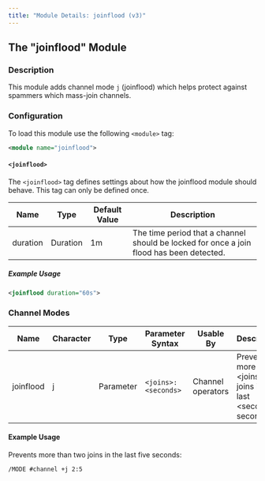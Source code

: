 ```yaml
---
title: "Module Details: joinflood (v3)"
---
```


## The "joinflood" Module

### Description

This module adds channel mode `j` (joinflood) which helps protect against spammers which mass-join channels.

### Configuration

To load this module use the following `<module>` tag:

```xml
<module name="joinflood">
```

#### `<joinflood>`

The `<joinflood>` tag defines settings about how the joinflood module should behave. This tag can only be defined once.

Name     | Type     | Default Value | Description
-------- | -------- | ------------- | -----------
duration | Duration | 1m            | The time period that a channel should be locked for once a join flood has been detected.

##### Example Usage

```xml
<joinflood duration="60s">
```

### Channel Modes

Name      | Character | Type      | Parameter Syntax    | Usable By         | Description
--------- | --------- | --------- | ------------------- | ----------------- | -----------
joinflood | j         | Parameter | `<joins>:<seconds>` | Channel operators | Prevents more than &lt;joins&gt; joins in the last &lt;seconds&gt; seconds.

#### Example Usage

Prevents more than two joins in the last five seconds:

```plaintext
/MODE #channel +j 2:5
```
